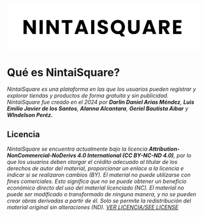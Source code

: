 <div align="center">
  <img src="sources/assets/img/logo.png" alt="NintaiSquare Logo" width="600px">
</div>

# Qué es NintaiSquare?

*NintaiSquare es una plataforma en las que los usuarios pueden registrar y explorar tiendas y productos de forma gratuita y sin publicidad. NintaiSquare fue creado en el 2024 por _**Darlin Daniel Arias Méndez**_, _**Luis Emilio Javier de los Santos**_, _**Alanna Alcantara**_, _**Geriel Bautista Aibar**_ y _**WIndelson Peréz.**_*

## Licencia 

*NintaiSquare se encuentra actualmente bajo la licencia _**Attribution-NonCommercial-NoDerivs 4.0 International (CC BY-NC-ND 4.0)**_, por lo que los usuarios deben otorgar el crédito adecuado al titular de los derechos de autor del material, proporcionar un enlace a la licencia e indicar si se realizaron cambios (BY). El material no puede utilizarse con fines comerciales. Esto significa que no se puede obtener un beneficio económico directo del uso del material licenciado (NC). El material no puede ser modificado o transformado de ninguna manera, y no se pueden crear obras derivadas a partir de él. Solo se permite la redistribución del material original sin alteraciones (ND). [VER LICENCIA/SEE LICENSE](LICENSE.md)*
